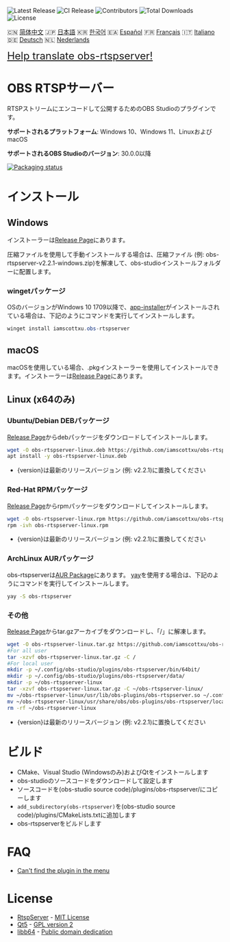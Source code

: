 ![Latest Release](https://img.shields.io/github/v/release/iamscottxu/obs-rtspserver.svg)
![CI Release](https://github.com/iamscottxu/obs-rtspserver/workflows/CI%20Release/badge.svg)
![Contributors](https://img.shields.io/github/contributors/iamscottxu/obs-rtspserver.svg)
![Total Downloads](https://img.shields.io/github/downloads/iamscottxu/obs-rtspserver/total.svg)
![License](https://img.shields.io/github/license/iamscottxu/obs-rtspserver.svg)


🇨🇳 [简体中文](//github.com/iamscottxu/obs-rtspserver/blob/master/README_zh-CN.md)
🇯🇵 [日本語](//github.com/iamscottxu/obs-rtspserver/blob/master/README_ja-JP.md)
🇰🇷 [한국어](//github.com/iamscottxu/obs-rtspserver/blob/master/README_ko-KR.md)
🇪🇦 [Español](//github.com/iamscottxu/obs-rtspserver/blob/master/README_es-ES.md)
🇫🇷 [Français](//github.com/iamscottxu/obs-rtspserver/blob/master/README_fr-FR.md)
🇮🇹 [Italiano](//github.com/iamscottxu/obs-rtspserver/blob/master/README_it-IT.md)
🇩🇪 [Deutsch](//github.com/iamscottxu/obs-rtspserver/blob/master/README_de-DE.md)
🇳🇱 [Nederlands](//github.com/iamscottxu/obs-rtspserver/blob/master/README_nl-NL.md)

<font size="5">[Help translate obs-rtspserver!](https://www.transifex.com/scott-xu/obs-rtspserver)</font>

# OBS RTSPサーバー

RTSPストリームにエンコードして公開するためのOBS Studioのプラグインです。

**サポートされるプラットフォーム**: Windows 10、Windows 11、LinuxおよびmacOS

**サポートされるOBS Studioのバージョン**: 30.0.0以降

[![Packaging status](https://repology.org/badge/vertical-allrepos/obs-rtspserver.svg)](https://repology.org/project/obs-rtspserver/versions)

# インストール
## Windows
インストーラーは[Release Page](https://github.com/iamscottxu/obs-rtspserver/releases)にあります。

圧縮ファイルを使用して手動インストールする場合は、圧縮ファイル (例: obs-rtspserver-v2.2.1-windows.zip)を解凍して、obs-studioインストールフォルダーに配置します。

### wingetパッケージ
OSのバージョンがWindows 10 1709以降で、[app-installer](https://www.microsoft.com/store/productId/9NBLGGH4NNS1)がインストールされている場合は、下記のようにコマンドを実行してインストールします。

```powershell
winget install iamscottxu.obs-rtspserver
```

## macOS
macOSを使用している場合、.pkgインストーラーを使用してインストールできます。インストーラーは[Release Page](https://github.com/iamscottxu/obs-rtspserver/releases)にあります。

## Linux (x64のみ)
### Ubuntu/Debian DEBパッケージ
[Release Page](https://github.com/iamscottxu/obs-rtspserver/releases)からdebパッケージをダウンロードしてインストールします。

```bash
wget -O obs-rtspserver-linux.deb https://github.com/iamscottxu/obs-rtspserver/releases/download/{version}/obs-rtspserver-{version}-linux.deb
apt install -y obs-rtspserver-linux.deb
```
* {version}は最新のリリースバージョン (例: v2.2.1)に置換してください

### Red-Hat RPMパッケージ
[Release Page](https://github.com/iamscottxu/obs-rtspserver/releases)からrpmパッケージをダウンロードしてインストールします。

```bash
wget -O obs-rtspserver-linux.rpm https://github.com/iamscottxu/obs-rtspserver/releases/download/{version}/obs-rtspserver-{version}-linux.rpm
rpm -ivh obs-rtspserver-linux.rpm
```
* {version}は最新のリリースバージョン (例: v2.2.1)に置換してください

### ArchLinux AURパッケージ
obs-rtspserverは[AUR Package](https://aur.archlinux.org/packages/?O=0&K=obs-rtspserver)にあります。
[yay](https://github.com/Jguer/yay)を使用する場合は、下記のようにコマンドを実行してインストールします。

```bash
yay -S obs-rtspserver
```

### その他
[Release Page](https://github.com/iamscottxu/obs-rtspserver/releases)からtar.gzアーカイブをダウンロードし、「/」に解凍します。

```bash
wget -O obs-rtspserver-linux.tar.gz https://github.com/iamscottxu/obs-rtspserver/releases/download/{version}/obs-rtspserver-{version}-linux.tar.gz
#For all user
tar -xzvf obs-rtspserver-linux.tar.gz -C /
#For local user
mkdir -p ~/.config/obs-studio/plugins/obs-rtspserver/bin/64bit/
mkdir -p ~/.config/obs-studio/plugins/obs-rtspserver/data/
mkdir -p ~/obs-rtspserver-linux
tar -xzvf obs-rtspserver-linux.tar.gz -C ~/obs-rtspserver-linux/
mv ~/obs-rtspserver-linux/usr/lib/obs-plugins/obs-rtspserver.so ~/.config/obs-studio/plugins/obs-rtspserver/bin/64bit/obs-rtspserver.so
mv ~/obs-rtspserver-linux/usr/share/obs/obs-plugins/obs-rtspserver/locale ~/.config/obs-studio/plugins/obs-rtspserver/data/locale
rm -rf ~/obs-rtspserver-linux
```
* {version}は最新のリリースバージョン (例: v2.2.1)に置換してください


# ビルド
* CMake、Visual Studio (Windowsのみ)およびQtをインストールします
* obs-studioのソースコードをダウンロードして設定します
* ソースコードを(obs-studio source code)/plugins/obs-rtspserver/にコピーします
* `add_subdirectory(obs-rtspserver)`を(obs-studio source code)/plugins/CMakeLists.txtに追加します
* obs-rtspserverをビルドします

# FAQ
* [Can't find the plugin in the menu](https://github.com/iamscottxu/obs-rtspserver/wiki/FAQ#cant-find-the-plugin-in-the-menu)

# License
* [RtspServer](https://github.com/PHZ76/RtspServer/) - [MIT License](https://github.com/PHZ76/RtspServer/blob/master/LICENSE)
* [Qt5](https://www.qt.io/) - [GPL version 2](https://doc.qt.io/qt-5/licensing.html)
* [libb64](https://sourceforge.net/projects/libb64/) - [Public domain dedication](https://sourceforge.net/p/libb64/git/ci/master/tree/LICENSE)
